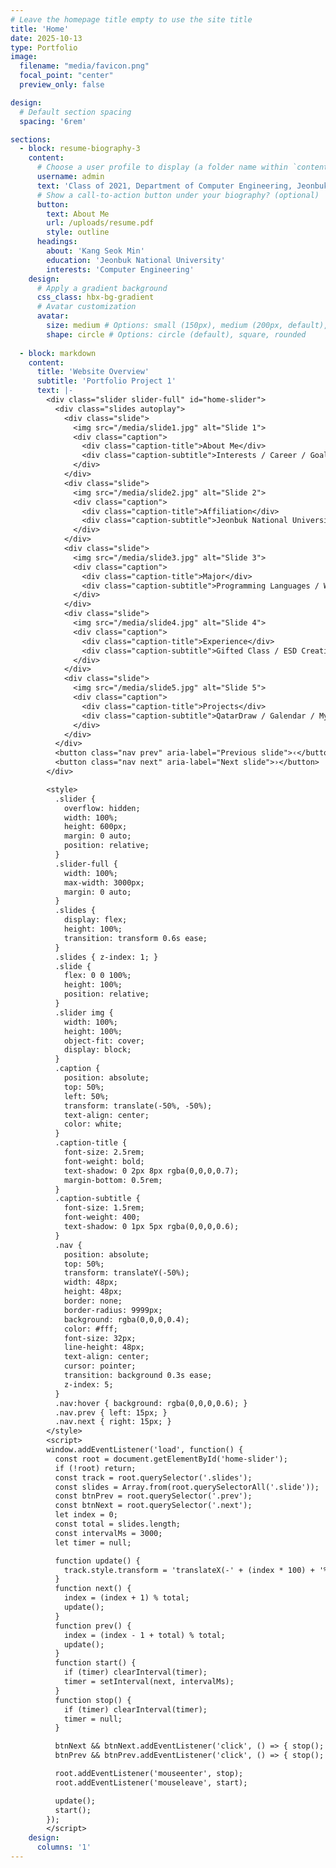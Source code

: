 ```yaml
---
# Leave the homepage title empty to use the site title
title: 'Home'
date: 2025-10-13
type: Portfolio
image:
  filename: "media/favicon.png"
  focal_point: "center"
  preview_only: false

design:
  # Default section spacing
  spacing: '6rem'

sections:
  - block: resume-biography-3
    content:
      # Choose a user profile to display (a folder name within `content/authors/`)
      username: admin
      text: 'Class of 2021, Department of Computer Engineering, Jeonbuk National University'
      # Show a call-to-action button under your biography? (optional)
      button:
        text: About Me
        url: /uploads/resume.pdf
        style: outline
      headings:
        about: 'Kang Seok Min'
        education: 'Jeonbuk National University'
        interests: 'Computer Engineering'
    design:
      # Apply a gradient background
      css_class: hbx-bg-gradient
      # Avatar customization
      avatar:
        size: medium # Options: small (150px), medium (200px, default), large (320px), xl (400px), xxl (500px)
        shape: circle # Options: circle (default), square, rounded
  
  - block: markdown
    content:
      title: 'Website Overview'
      subtitle: 'Portfolio Project 1'
      text: |-
        <div class="slider slider-full" id="home-slider">
          <div class="slides autoplay">
            <div class="slide">
              <img src="/media/slide1.jpg" alt="Slide 1">
              <div class="caption">
                <div class="caption-title">About Me</div>
                <div class="caption-subtitle">Interests / Career / Goals</div>
              </div>
            </div>
            <div class="slide">
              <img src="/media/slide2.jpg" alt="Slide 2">
              <div class="caption">
                <div class="caption-title">Affiliation</div>
                <div class="caption-subtitle">Jeonbuk National University / WHO / Gyeonwoo & Jiknyeo</div>
              </div>
            </div>
            <div class="slide">
              <img src="/media/slide3.jpg" alt="Slide 3">
              <div class="caption">
                <div class="caption-title">Major</div>
                <div class="caption-subtitle">Programming Languages / Web Development / Database / Systems & Cloud</div>
              </div>
            </div>
            <div class="slide">
              <img src="/media/slide4.jpg" alt="Slide 4">
              <div class="caption">
                <div class="caption-title">Experience</div>
                <div class="caption-subtitle">Gifted Class / ESD Creative Talent School / Energy Guardian Angels / Suhyo Sarye Institute</div>
              </div>
            </div>
            <div class="slide">
              <img src="/media/slide5.jpg" alt="Slide 5">
              <div class="caption">
                <div class="caption-title">Projects</div>
                <div class="caption-subtitle">QatarDraw / Galendar / MyBucket</div>
              </div>
            </div>
          </div>
          <button class="nav prev" aria-label="Previous slide">‹</button>
          <button class="nav next" aria-label="Next slide">›</button>
        </div>

        <style>
          .slider {
            overflow: hidden;
            width: 100%;
            height: 600px;
            margin: 0 auto;
            position: relative;
          }
          .slider-full {
            width: 100%;
            max-width: 3000px;
            margin: 0 auto;
          }
          .slides {
            display: flex;
            height: 100%;
            transition: transform 0.6s ease;
          }
          .slides { z-index: 1; }
          .slide {
            flex: 0 0 100%;
            height: 100%;
            position: relative;
          }
          .slider img {
            width: 100%;
            height: 100%;
            object-fit: cover;
            display: block;
          }
          .caption {
            position: absolute;
            top: 50%;
            left: 50%;
            transform: translate(-50%, -50%);
            text-align: center;
            color: white;
          }
          .caption-title {
            font-size: 2.5rem;
            font-weight: bold;
            text-shadow: 0 2px 8px rgba(0,0,0,0.7);
            margin-bottom: 0.5rem;
          }
          .caption-subtitle {
            font-size: 1.5rem;
            font-weight: 400;
            text-shadow: 0 1px 5px rgba(0,0,0,0.6);
          }
          .nav {
            position: absolute;
            top: 50%;
            transform: translateY(-50%);
            width: 48px;
            height: 48px;
            border: none;
            border-radius: 9999px;
            background: rgba(0,0,0,0.4);
            color: #fff;
            font-size: 32px;
            line-height: 48px;
            text-align: center;
            cursor: pointer;
            transition: background 0.3s ease;
            z-index: 5;
          }
          .nav:hover { background: rgba(0,0,0,0.6); }
          .nav.prev { left: 15px; }
          .nav.next { right: 15px; }
        </style>
        <script>
        window.addEventListener('load', function() {
          const root = document.getElementById('home-slider');
          if (!root) return;
          const track = root.querySelector('.slides');
          const slides = Array.from(root.querySelectorAll('.slide'));
          const btnPrev = root.querySelector('.prev');
          const btnNext = root.querySelector('.next');
          let index = 0;
          const total = slides.length;
          const intervalMs = 3000;
          let timer = null;

          function update() {
            track.style.transform = 'translateX(-' + (index * 100) + '%)';
          }
          function next() {
            index = (index + 1) % total;
            update();
          }
          function prev() {
            index = (index - 1 + total) % total;
            update();
          }
          function start() {
            if (timer) clearInterval(timer);
            timer = setInterval(next, intervalMs);
          }
          function stop() {
            if (timer) clearInterval(timer);
            timer = null;
          }

          btnNext && btnNext.addEventListener('click', () => { stop(); next(); start(); });
          btnPrev && btnPrev.addEventListener('click', () => { stop(); prev(); start(); });

          root.addEventListener('mouseenter', stop);
          root.addEventListener('mouseleave', start);

          update();
          start();
        });
        </script>
    design:
      columns: '1'
---
```

